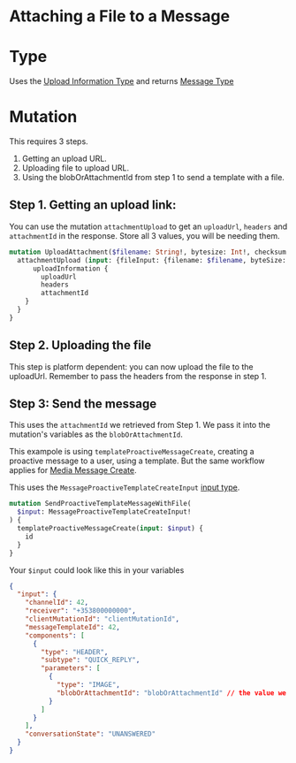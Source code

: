 # Attaching a File to a Message

# Type

Uses the [Upload Information Type](https://developers.rasayel.io/types/uploadinformation) and returns [Message Type](https://developers.rasayel.io/types/Message)

# Mutation

This requires 3 steps.

1. Getting an upload URL.
2. Uploading file to upload URL.
3. Using the blobOrAttachmentId from step 1 to send a template with a file.

## Step 1. Getting an upload link:

You can use the mutation `attachmentUpload` to get an `uploadUrl`, `headers` and `attachmentId` in the response. Store all 3 values, you will be needing them.

```graphql
mutation UploadAttachment($filename: String!, bytesize: Int!, checksum: String!, contentType: String!) {
  attachmentUpload (input: {fileInput: {filename: $filename, byteSize: $bytesize, checksum: $checksum, contentType: $contentType}}) {
      uploadInformation {
        uploadUrl
        headers
        attachmentId
    }
  }
}
```

## Step 2. Uploading the file

This step is platform dependent: you can now upload the file to the uploadUrl. Remember to pass the headers from the response in step 1.

## Step 3: Send the message

This uses the `attachmentId` we retrieved from Step 1. We pass it into the mutation's variables as the `blobOrAttachmentId`.

This exampole is using `templateProactiveMessageCreate`, creating a proactive message to a user, using a template. But the same workflow applies for [Media Message Create](https://developers.rasayel.io/mutations/mediaMessageCreate).

This uses the `MessageProactiveTemplateCreateInput` [input type](https://developers.rasayel.io/types/MessageProactiveTemplateCreateInput).

```graphql
mutation SendProactiveTemplateMessageWithFile(
  $input: MessageProactiveTemplateCreateInput!
) {
  templateProactiveMessageCreate(input: $input) {
    id
  }
}
```

Your `$input` could look like this in your variables

```json
{
  "input": {
    "channelId": 42,
    "receiver": "+353800000000",
    "clientMutationId": "clientMutationId",
    "messageTemplateId": 42,
    "components": [
      {
        "type": "HEADER",
        "subtype": "QUICK_REPLY",
        "parameters": [
          {
            "type": "IMAGE",
            "blobOrAttachmentId": "blobOrAttachmentId" // the value we retrieved from step 1, the attachment ID
          }
        ]
      }
    ],
    "conversationState": "UNANSWERED"
  }
}
```
